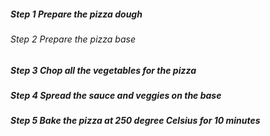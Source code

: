 ##### Step 1 Prepare the pizza dough

###### Step 2 Prepare the pizza base

##### Step 3 Chop all the vegetables for the pizza

##### Step 4 Spread the sauce and veggies on the base

##### Step 5 Bake the pizza at 250 degree Celsius for 10 minutes